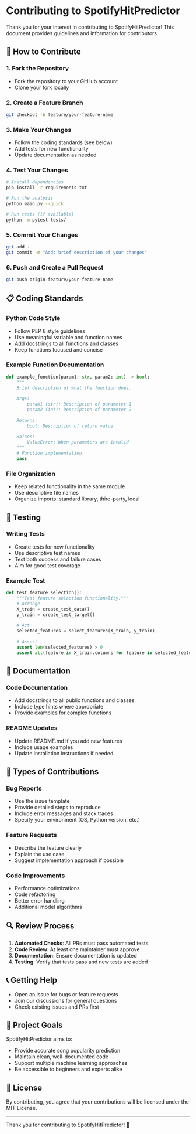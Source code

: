 # Contributing to SpotifyHitPredictor

Thank you for your interest in contributing to SpotifyHitPredictor! This document provides guidelines and information for contributors.

## 🤝 How to Contribute

### 1. Fork the Repository
- Fork the repository to your GitHub account
- Clone your fork locally

### 2. Create a Feature Branch
```bash
git checkout -b feature/your-feature-name
```

### 3. Make Your Changes
- Follow the coding standards (see below)
- Add tests for new functionality
- Update documentation as needed

### 4. Test Your Changes
```bash
# Install dependencies
pip install -r requirements.txt

# Run the analysis
python main.py --quick

# Run tests (if available)
python -m pytest tests/
```

### 5. Commit Your Changes
```bash
git add .
git commit -m "Add: brief description of your changes"
```

### 6. Push and Create a Pull Request
```bash
git push origin feature/your-feature-name
```

## 📋 Coding Standards

### Python Code Style
- Follow PEP 8 style guidelines
- Use meaningful variable and function names
- Add docstrings to all functions and classes
- Keep functions focused and concise

### Example Function Documentation
```python
def example_function(param1: str, param2: int) -> bool:
    """
    Brief description of what the function does.
    
    Args:
        param1 (str): Description of parameter 1
        param2 (int): Description of parameter 2
        
    Returns:
        bool: Description of return value
        
    Raises:
        ValueError: When parameters are invalid
    """
    # Function implementation
    pass
```

### File Organization
- Keep related functionality in the same module
- Use descriptive file names
- Organize imports: standard library, third-party, local

## 🧪 Testing

### Writing Tests
- Create tests for new functionality
- Use descriptive test names
- Test both success and failure cases
- Aim for good test coverage

### Example Test
```python
def test_feature_selection():
    """Test feature selection functionality."""
    # Arrange
    X_train = create_test_data()
    y_train = create_test_target()
    
    # Act
    selected_features = select_features(X_train, y_train)
    
    # Assert
    assert len(selected_features) > 0
    assert all(feature in X_train.columns for feature in selected_features)
```

## 📝 Documentation

### Code Documentation
- Add docstrings to all public functions and classes
- Include type hints where appropriate
- Provide examples for complex functions

### README Updates
- Update README.md if you add new features
- Include usage examples
- Update installation instructions if needed

## 🚀 Types of Contributions

### Bug Reports
- Use the issue template
- Provide detailed steps to reproduce
- Include error messages and stack traces
- Specify your environment (OS, Python version, etc.)

### Feature Requests
- Describe the feature clearly
- Explain the use case
- Suggest implementation approach if possible

### Code Improvements
- Performance optimizations
- Code refactoring
- Better error handling
- Additional model algorithms

## 🔍 Review Process

1. **Automated Checks**: All PRs must pass automated tests
2. **Code Review**: At least one maintainer must approve
3. **Documentation**: Ensure documentation is updated
4. **Testing**: Verify that tests pass and new tests are added

## 📞 Getting Help

- Open an issue for bugs or feature requests
- Join our discussions for general questions
- Check existing issues and PRs first

## 🎯 Project Goals

SpotifyHitPredictor aims to:
- Provide accurate song popularity prediction
- Maintain clean, well-documented code
- Support multiple machine learning approaches
- Be accessible to beginners and experts alike

## 📄 License

By contributing, you agree that your contributions will be licensed under the MIT License.

---

Thank you for contributing to SpotifyHitPredictor! 🎵 